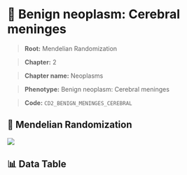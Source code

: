 # 🧪 Benign neoplasm: Cerebral meninges

> **Root:** Mendelian Randomization

> **Chapter:** 2  

> **Chapter name:** Neoplasms

> **Phenotype:** Benign neoplasm: Cerebral meninges  

> **Code:** `CD2_BENIGN_MENINGES_CEREBRAL`

## 🧬 Mendelian Randomization  

<img src="/MR/Figures/Forward/CD2_BENIGN_MENINGES_CEREBRAL.png"/>

## 📊 Data Table

<CsvTableMRF src="/MR_Data/Forward/CD2_BENIGN_MENINGES_CEREBRAL.csv"/>

